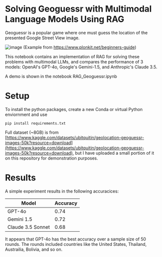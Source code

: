 # Solving Geoguessr with Multimodal Language Models Using RAG

Geoguessr is a popular game where one must guess the location of the presented Google Street View image.

![image](https://images.squarespace-cdn.com/content/v1/60f6054f4e76b03092956de8/fbba3851-0172-409c-9eb0-2cbefadce395/Geoguessr+HUD.png)
(Example from https://www.plonkit.net/beginners-guide)

This notebook contains an implementation of RAG for solving these problems with multimodal LLMs, and compares the performance of 3 models: OpenAI's GPT-4o, Google's Gemini-1.5, and Anthropic's Claude 3.5.

A demo is shown in the notebook RAG_Geoguessr.ipynb

# Setup

To install the python packages, create a new Conda or virtual Python enviornment and use

```pip install requirements.txt```

Full dataset (~8GB) is from [https://www.kaggle.com/datasets/ubitquitin/geolocation-geoguessr-images-50k?resource=download](https://www.kaggle.com/datasets/ubitquitin/geolocation-geoguessr-images-50k?resource=download),
but I have uploaded a small portion of it on this repository for demonstration purposes.

# Results

A simple experiment results in the following accuracices:

| Model    | Accuracy|
| -------- | ------- |
| GPT-4o    |   0.74  |
|  Gemini 1.5   |   0.72  |
| Claude 3.5 Sonnet |   0.68  |

It appears that GPT-4o has the best accuracy over a sample size of 50 rounds. The rounds included countries like the United States, Thailand, Austrailia, Bolivia, and so on.
